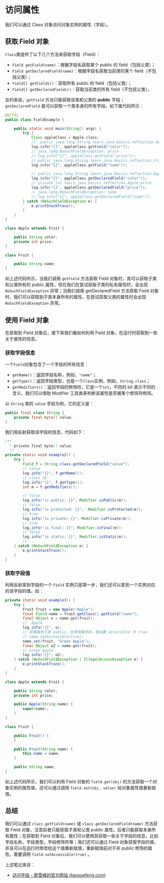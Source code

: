 # 访问属性

我们可以通过 Class 对象访问对象实例的属性（字段）。

## 获取 Field 对象

`Class`类提供了以下几个方法来获取字段（Field）：

- `Field getField(name)`：根据字段名获取某个 public 的 field（包括父类）；
- `Field getDeclaredField(name)`：根据字段名获取当前类的某个 field（不包括父类）；
- `Field[] getFields()`：获取所有 public 的 field（包括父类）；
- `Field[] getDeclaredFields()`：获取当前类的所有 field（不包括父类）。

总的来说，`getField` 方法只能获取该类和父类的 **public** 字段；`getDeclaredField` 是可以获取一个类本身的所有字段。如下属代码所示：

```java
@Slf4j
public class FieldExample {

    public static void main(String[] args) {
        try {
            Class appleClass = Apple.class;
            //  public java.lang.String learn.java.basics.reflection.Apple.color
            log.info("{}", appleClass.getField("color"));
            // java.lang.NoSuchFieldException: price
            // log.info("{}", appleClass.getField("price"));
            // public java.lang.String learn.java.basics.reflection.Fruit.name
            log.info("{}", appleClass.getField("name"));

            // public java.lang.String learn.java.basics.reflection.Apple.color
            log.info("{}", appleClass.getDeclaredField("color"));
            // private int learn.java.basics.reflection.Apple.price
            log.info("{}", appleClass.getDeclaredField("price"));
            // java.lang.NoSuchFieldException: name
            // log.info("{}", appleClass.getDeclaredField("name"));
        } catch (NoSuchFieldException e) {
            e.printStackTrace();
        }
    }
}

class Apple extends Fruit {

    public String color;
    private int price;
}

class Fruit {

    public String name;
}

```

如上述代码所示，当我们调用 `getField` 方法获取 Field 对象时，其可以获取子类和父类所有的 public 属性，但在我们在尝试获取子类的私有属性时，会出现 `NoSuchFieldException` 异常；当我们调用  getDeclaredField 方法获取 Field 对象时，我们可以获取到子类本身所有的属性，在尝试获取父类的属性时会出现 `NoSuchFieldException` 异常。

## 使用 Field 对象

在获取到 Field 对象后，接下来我们看如何利用 Field 对象，在运行时获取到一些关于属性的信息。

### 获取字段信息

一个`Field`对象包含了一个字段的所有信息：

- `getName()`：返回字段名称，例如，`"name"`；
- `getType()`：返回字段类型，也是一个`Class`实例，例如，`String.class`；
- `getModifiers()`：返回字段的修饰符，它是一个`int`，不同的 bit 表示不同的含义，我们可以借助 Modifier 工具类来判断该属性是否被某个修饰符修饰。

以 `String` 类的 `value` 字段为例，它的定义是：

```java
public final class String {
    private final byte[] value;
}
```

我们用反射获取该字段的信息，代码如下：

```java
/**
  * private final byte[] value;
  */
private static void example2() {
    try {
        Field f = String.class.getDeclaredField("value");
        // value
        log.info("{}", f.getName());
        // class [B
        log.info("{}", f.getType());
        int m = f.getModifiers();

        // false
        log.info("is public: {}", Modifier.isPublic(m));
        // false
        log.info("is protected: {}",  Modifier.isProtected(m));
        // true
        log.info("is private: {}", Modifier.isPrivate(m));
        // true
        log.info("is final: {}", Modifier.isFinal(m));
        // false
        log.info("is static: {}", Modifier.isStatic(m));
        // ...
    } catch (NoSuchFieldException e) {
        e.printStackTrace();
    }
}
```

### 获取字段值

利用反射拿到字段的一个 `Field` 实例只是第一步，我们还可以拿到一个实例对应的该字段的值。如：

```java
private static void example3() {
    try {
        Fruit fruit = new Apple("Apple");
        final Field name = fruit.getClass().getField("name");
        final Object o = name.get(fruit);
        //  Apple
        log.info("{}", o);
        // 如果属性不是 public，在修改属性前，需设置 accessible 为 true.
        // name.setAccessible(true);
        name.set(fruit, "Green Apple");
        final Object o2 = name.get(fruit);
        // Green Apple
        log.info("{}", o2);
    } catch (NoSuchFieldException | IllegalAccessException e) {
        e.printStackTrace();
    }
}

class Apple extends Fruit {

    public String color;
    private int price;

    public Apple(String name) {
        super(name);
    }
}

class Fruit {

    public Fruit() {
    }

    public Fruit(String name) {
        this.name = name;
    }

    public String name;
}
```

如上述代码所示，我们可以利用 Field 对象的 `field.get(obj)` 的方法获取一个对象实例的属性值，还可以通过调用 `field.set(obj, value)` 给对象属性值重新赋值。

## 总结

我们可以通过 `clazz.getField(name)` 或 `clazz.getDeclaredField(name)` 方法获取 Field 对象，注意前者只能获取子类和父类 public 属性，后者只能获取本身所有属性；在获取到 Field 对象后，我们可以使用其获取一些关于字段的信息，比如字段名称，字段类型，字段修饰符等；我们还可以通过 Field 对象获取字段的值，并且可以在运行时修改给这个值重新赋值，重新赋值前对于非 public 修饰的属性，需要调用 `field.setAccessible(true)` 。

上述笔记来自：

- [访问字段 - 廖雪峰的官方网站 (liaoxuefeng.com)](https://www.liaoxuefeng.com/wiki/1252599548343744/1264803033837024)

